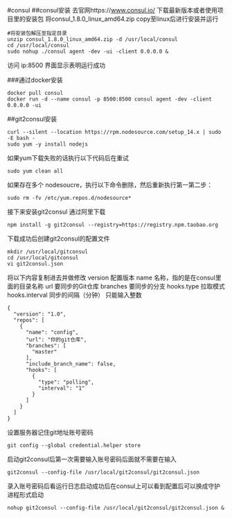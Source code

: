 #consul
##consul安装
去官网https://www.consul.io/ 下载最新版本或者使用项目里的安装包
将consul_1.8.0_linux_amd64.zip copy至linux后进行安装并运行

```
#将安装包解压至指定目录
unzip consul_1.8.0_linux_amd64.zip -d /usr/local/consul
cd /usr/local/consul
sudo nohup ./consul agent -dev -ui -client 0.0.0.0 &
```
访问 ip:8500 界面显示表明运行成功

###通过docker安装
```
docker pull consul
docker run -d --name consul -p 8500:8500 consul agent -dev -client 0.0.0.0 -ui
```

##git2consul安装
```
curl --silent --location https://rpm.nodesource.com/setup_14.x | sudo -E bash -
sudo yum -y install nodejs
```
如果yum下载失败的话执行以下代码后在重试
```
sudo yum clean all
```
如果存在多个 nodesoucre，执行以下命令删除，然后重新执行第一第二步：
```
sudo rm -fv /etc/yum.repos.d/nodesource*
```
接下来安装git2consul
通过阿里下载
```
npm install -g git2consul --registry=https://registry.npm.taobao.org
```
下载成功后创建git2consul的配置文件
```
mkdir /usr/local/gitconsul
cd /usr/local/gitconsul
vi git2consul.json
```
将以下内容复制进去并做修改
version  配置版本
name 名称，指的是在consul里面的目录名称
url 要同步的Git仓库
branches 要同步的分支
hooks.type 拉取模式
hooks.interval 同步的间隔（分钟） 只能输入整数
```
{
  "version": "1.0",
  "repos": [
    {
      "name": "config",
      "url": "你的git仓库",
      "branches": [
        "master"
      ],
      "include_branch_name": false,
      "hooks": [
        {
          "type": "polling",
          "interval": "1"
        }
      ]
    }
  ]
}
```
设置服务器记住git地址账号密码
```
git config --global credential.helper store
```
启动git2consul后第一次需要输入账号密码后面就不需要在输入
```
git2consul --config-file /usr/local/git2consul/git2consul.json
```
录入账号密码后看运行日志启动成功后在consul上可以看到配置后可以换成守护进程形式启动
```
nohup git2consul --config-file /usr/local/git2consul/git2consul.json &
```